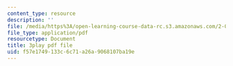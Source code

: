 ```yaml
---
content_type: resource
description: ''
file: /media/https%3A/open-learning-course-data-rc.s3.amazonaws.com/2-003sc-engineering-dynamics-fall-2011/f57e1749133c6c71a26a9068107ba19e_zNCBDrnT05E.pdf
file_type: application/pdf
resourcetype: Document
title: 3play pdf file
uid: f57e1749-133c-6c71-a26a-9068107ba19e
---
```

